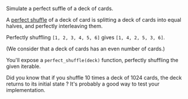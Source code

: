Simulate a perfect suffle of a deck of cards.

A [perfect shuffle](https://www.youtube.com/watch?v=uW8zMwJF5ys&t=40)
of a deck of card is splitting a deck of cards into equal halves, and
perfectly interleaving them.

Perfectly shuffling `[1, 2, 3, 4, 5, 6]` gives `[1, 4, 2, 5, 3, 6]`.

(We consider that a deck of cards has an even number of cards.)

You'll expose a `perfect_shuffle(deck)` function, perfectly shuffling
the given iterable.

Did you know that if you shuffle 10 times a deck of 1024 cards, the
deck returns to its initial state ? It's probably a good way to test
your implementation.

